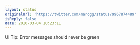 ```yaml
---
layout: status
originalUrl: 'https://twitter.com/marcgg/status/9967874489'
isReply: false
date: 2010-03-04 10:23:11
---
```


UI Tip: Error messages should never be green
